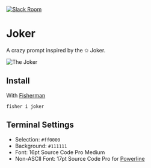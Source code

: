 [![Slack Room][slack-badge]][slack-link]

# Joker

A crazy prompt inspired by the ✩ Joker.

![The Joker](https://cloud.githubusercontent.com/assets/8317250/13552328/841bfecc-e3a1-11e5-972c-fe2125d4132d.png)

## Install

With [Fisherman]

```fish
fisher i joker
```

## Terminal Settings

* Selection: `#ff0000`
* Background: `#111111`
* Font: 16pt Source Code Pro Medium
* Non-ASCII Font: 17pt Source Code Pro for [Powerline]

[Fisherman]: https://github.com/fisherman/fisherman
[Powerline]: https://github.com/powerline/fonts
[slack-link]: https://fisherman-wharf.herokuapp.com/
[slack-badge]: https://img.shields.io/badge/slack-join%20the%20chat-00B9FF.svg?style=flat-square
